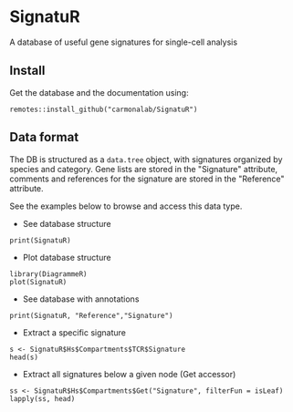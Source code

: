 # SignatuR

A database of useful gene signatures for single-cell analysis


## Install
Get the database and the documentation using:
```
remotes::install_github("carmonalab/SignatuR")
```

## Data format

The DB is structured as a `data.tree` object, with signatures organized by species and category.
Gene lists are stored in the "Signature" attribute, comments and references for the signature are stored in the "Reference" attribute.

See the examples below to browse and access this data type.


* See database structure
```
print(SignatuR)
```

* Plot database structure
```
library(DiagrammeR)
plot(SignatuR)
```

* See database with annotations
```
print(SignatuR, "Reference","Signature")
```

* Extract a specific signature
```
s <- SignatuR$Hs$Compartments$TCR$Signature
head(s)
```

* Extract all signatures below a given node (Get accessor)
```
ss <- SignatuR$Hs$Compartments$Get("Signature", filterFun = isLeaf)
lapply(ss, head)
```

